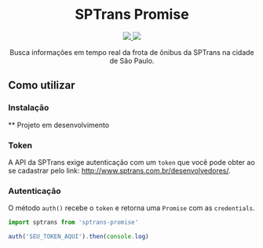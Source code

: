 <h1 align="center">SPTrans Promise</h1>

<p align="center">
  <a href="https://travis-ci.org/thiagommedeiros/sptrans-promise">
    <img src="https://travis-ci.org/thiagommedeiros/sptrans-promise.svg?branch=master">
  </a>
  <a href="https://github.com/thiagommedeiros/sptrans-promise/blob/master/LICENSE">
    <img src="https://img.shields.io/github/license/mashape/apistatus.svg">
  </a>
</p>

<p align="center">
  Busca informações em tempo real da frota de ônibus da SPTrans na cidade de São Paulo.
</p>

## Como utilizar


### Instalação

** Projeto em desenvolvimento

### Token

A API da SPTrans exige autenticação com um `token` que você pode obter ao  se cadastrar pelo link: http://www.sptrans.com.br/desenvolvedores/.

### Autenticação
O método `auth()` recebe o `token` e retorna uma `Promise` com as `credentials`.

``` js
import sptrans from 'sptrans-promise'

auth('SEU_TOKEN_AQUI').then(console.log)
```

